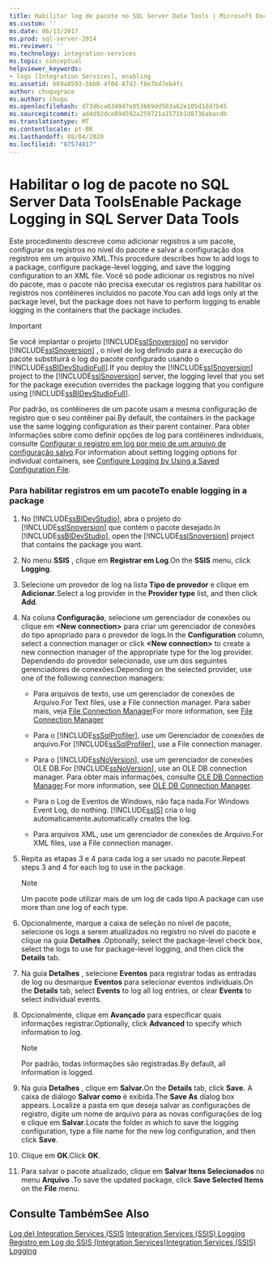 ```yaml
---
title: Habilitar log de pacote no SQL Server Data Tools | Microsoft Docs
ms.custom: ''
ms.date: 06/13/2017
ms.prod: sql-server-2014
ms.reviewer: ''
ms.technology: integration-services
ms.topic: conceptual
helpviewer_keywords:
- logs [Integration Services], enabling
ms.assetid: b69a8593-5bb0-4f04-87d2-f8e7bd7eb4fc
author: chugugrace
ms.author: chugu
ms.openlocfilehash: d73dbca034047e853669dd503a62e105d1dd7b45
ms.sourcegitcommit: ad4d92dce894592a259721a1571b1d8736abacdb
ms.translationtype: MT
ms.contentlocale: pt-BR
ms.lasthandoff: 08/04/2020
ms.locfileid: "87574817"
---
```

# <a name="enable-package-logging-in-sql-server-data-tools"></a><span data-ttu-id="9b925-102">Habilitar o log de pacote no SQL Server Data Tools</span><span class="sxs-lookup"><span data-stu-id="9b925-102">Enable Package Logging in SQL Server Data Tools</span></span>
  <span data-ttu-id="9b925-103">Este procedimento descreve como adicionar registros a um pacote, configurar os registros no nível do pacote e salvar a configuração dos registros em um arquivo XML.</span><span class="sxs-lookup"><span data-stu-id="9b925-103">This procedure describes how to add logs to a package, configure package-level logging, and save the logging configuration to an XML file.</span></span> <span data-ttu-id="9b925-104">Você só pode adicionar os registros no nível do pacote, mas o pacote não precisa executar os registros para habilitar os registros nos contêineres incluídos no pacote.</span><span class="sxs-lookup"><span data-stu-id="9b925-104">You can add logs only at the package level, but the package does not have to perform logging to enable logging in the containers that the package includes.</span></span>  
  
> [!IMPORTANT]  
>  <span data-ttu-id="9b925-105">Se você implantar o projeto [!INCLUDE[ssISnoversion](../includes/ssisnoversion-md.md)] no servidor [!INCLUDE[ssISnoversion](../includes/ssisnoversion-md.md)] , o nível de log definido para a execução do pacote substituirá o log do pacote configurado usando o [!INCLUDE[ssBIDevStudioFull](../includes/ssbidevstudiofull-md.md)].</span><span class="sxs-lookup"><span data-stu-id="9b925-105">If you deploy the [!INCLUDE[ssISnoversion](../includes/ssisnoversion-md.md)] project to the [!INCLUDE[ssISnoversion](../includes/ssisnoversion-md.md)] server, the logging level that you set for the package execution overrides the package logging that you configure using [!INCLUDE[ssBIDevStudioFull](../includes/ssbidevstudiofull-md.md)].</span></span>  
  
 <span data-ttu-id="9b925-106">Por padrão, os contêineres de um pacote usam a mesma configuração de registro que o seu contêiner pai.</span><span class="sxs-lookup"><span data-stu-id="9b925-106">By default, the containers in the package use the same logging configuration as their parent container.</span></span> <span data-ttu-id="9b925-107">Para obter informações sobre como definir opções de log para contêineres individuais, consulte [Configurar o registro em log por meio de um arquivo de configuração salvo](../../2014/integration-services/configure-logging-by-using-a-saved-configuration-file.md).</span><span class="sxs-lookup"><span data-stu-id="9b925-107">For information about setting logging options for individual containers, see [Configure Logging by Using a Saved Configuration File](../../2014/integration-services/configure-logging-by-using-a-saved-configuration-file.md).</span></span>  
  
### <a name="to-enable-logging-in-a-package"></a><span data-ttu-id="9b925-108">Para habilitar registros em um pacote</span><span class="sxs-lookup"><span data-stu-id="9b925-108">To enable logging in a package</span></span>  
  
1.  <span data-ttu-id="9b925-109">No [!INCLUDE[ssBIDevStudio](../includes/ssbidevstudio-md.md)], abra o projeto do [!INCLUDE[ssISnoversion](../includes/ssisnoversion-md.md)] que contém o pacote desejado.</span><span class="sxs-lookup"><span data-stu-id="9b925-109">In [!INCLUDE[ssBIDevStudio](../includes/ssbidevstudio-md.md)], open the [!INCLUDE[ssISnoversion](../includes/ssisnoversion-md.md)] project that contains the package you want.</span></span>  
  
2.  <span data-ttu-id="9b925-110">No menu **SSIS** , clique em **Registrar em Log**.</span><span class="sxs-lookup"><span data-stu-id="9b925-110">On the **SSIS** menu, click **Logging**.</span></span>  
  
3.  <span data-ttu-id="9b925-111">Selecione um provedor de log na lista **Tipo de provedor** e clique em **Adicionar**.</span><span class="sxs-lookup"><span data-stu-id="9b925-111">Select a log provider in the **Provider type** list, and then click **Add**.</span></span>  
  
4.  <span data-ttu-id="9b925-112">Na coluna **Configuração**, selecione um gerenciador de conexões ou clique em **\<New connection>** para criar um gerenciador de conexões do tipo apropriado para o provedor de logs.</span><span class="sxs-lookup"><span data-stu-id="9b925-112">In the **Configuration** column, select a connection manager or click **\<New connection>** to create a new connection manager of the appropriate type for the log provider.</span></span> <span data-ttu-id="9b925-113">Dependendo do provedor selecionado, use um dos seguintes gerenciadores de conexões:</span><span class="sxs-lookup"><span data-stu-id="9b925-113">Depending on the selected provider, use one of the following connection managers:</span></span>  
  
    -   <span data-ttu-id="9b925-114">Para arquivos de texto, use um gerenciador de conexões de Arquivo.</span><span class="sxs-lookup"><span data-stu-id="9b925-114">For Text files, use a File connection manager.</span></span> <span data-ttu-id="9b925-115">Para saber mais, veja [File Connection Manager](connection-manager/file-connection-manager.md)</span><span class="sxs-lookup"><span data-stu-id="9b925-115">For more information, see [File Connection Manager](connection-manager/file-connection-manager.md)</span></span>  
  
    -   <span data-ttu-id="9b925-116">Para o [!INCLUDE[ssSqlProfiler](../includes/sssqlprofiler-md.md)], use um Gerenciador de conexões de arquivo.</span><span class="sxs-lookup"><span data-stu-id="9b925-116">For [!INCLUDE[ssSqlProfiler](../includes/sssqlprofiler-md.md)], use a File connection manager.</span></span>  
  
    -   <span data-ttu-id="9b925-117">Para o [!INCLUDE[ssNoVersion](../includes/ssnoversion-md.md)], use um gerenciador de conexões OLE DB.</span><span class="sxs-lookup"><span data-stu-id="9b925-117">For [!INCLUDE[ssNoVersion](../includes/ssnoversion-md.md)], use an OLE DB connection manager.</span></span> <span data-ttu-id="9b925-118">Para obter mais informações, consulte [OLE DB Connection Manager](connection-manager/ole-db-connection-manager.md).</span><span class="sxs-lookup"><span data-stu-id="9b925-118">For more information, see [OLE DB Connection Manager](connection-manager/ole-db-connection-manager.md).</span></span>  
  
    -   <span data-ttu-id="9b925-119">Para o Log de Eventos de Windows, não faça nada.</span><span class="sxs-lookup"><span data-stu-id="9b925-119">For Windows Event Log, do nothing.</span></span> [!INCLUDE[ssIS](../includes/ssis-md.md)] <span data-ttu-id="9b925-120">cria o log automaticamente.</span><span class="sxs-lookup"><span data-stu-id="9b925-120">automatically creates the log.</span></span>  
  
    -   <span data-ttu-id="9b925-121">Para arquivos XML, use um gerenciador de conexões de Arquivo.</span><span class="sxs-lookup"><span data-stu-id="9b925-121">For XML files, use a File connection manager.</span></span>  
  
5.  <span data-ttu-id="9b925-122">Repita as etapas 3 e 4 para cada log a ser usado no pacote.</span><span class="sxs-lookup"><span data-stu-id="9b925-122">Repeat steps 3 and 4 for each log to use in the package.</span></span>  
  
    > [!NOTE]  
    >  <span data-ttu-id="9b925-123">Um pacote pode utilizar mais de um log de cada tipo.</span><span class="sxs-lookup"><span data-stu-id="9b925-123">A package can use more than one log of each type.</span></span>  
  
6.  <span data-ttu-id="9b925-124">Opcionalmente, marque a caixa de seleção no nível de pacote, selecione os logs a serem atualizados no registro no nível do pacote e clique na guia **Detalhes** .</span><span class="sxs-lookup"><span data-stu-id="9b925-124">Optionally, select the package-level check box, select the logs to use for package-level logging, and then click the **Details** tab.</span></span>  
  
7.  <span data-ttu-id="9b925-125">Na guia **Detalhes** , selecione **Eventos** para registrar todas as entradas de log ou desmarque **Eventos** para selecionar eventos individuais.</span><span class="sxs-lookup"><span data-stu-id="9b925-125">On the **Details** tab, select **Events** to log all log entries, or clear **Events** to select individual events.</span></span>  
  
8.  <span data-ttu-id="9b925-126">Opcionalmente, clique em **Avançado** para especificar quais informações registrar.</span><span class="sxs-lookup"><span data-stu-id="9b925-126">Optionally, click **Advanced** to specify which information to log.</span></span>  
  
    > [!NOTE]  
    >  <span data-ttu-id="9b925-127">Por padrão, todas informações são registradas.</span><span class="sxs-lookup"><span data-stu-id="9b925-127">By default, all information is logged.</span></span>  
  
9. <span data-ttu-id="9b925-128">Na guia **Detalhes** , clique em **Salvar.**</span><span class="sxs-lookup"><span data-stu-id="9b925-128">On the **Details** tab, click **Save.**</span></span> <span data-ttu-id="9b925-129">A caixa de diálogo **Salvar como** é exibida.</span><span class="sxs-lookup"><span data-stu-id="9b925-129">The **Save As** dialog box appears.</span></span> <span data-ttu-id="9b925-130">Localize a pasta em que deseja salvar as configurações de registro, digite um nome de arquivo para as novas configurações de log e clique em **Salvar**.</span><span class="sxs-lookup"><span data-stu-id="9b925-130">Locate the folder in which to save the logging configuration, type a file name for the new log configuration, and then click **Save**.</span></span>  
  
10. <span data-ttu-id="9b925-131">Clique em **OK**.</span><span class="sxs-lookup"><span data-stu-id="9b925-131">Click **OK**.</span></span>  
  
11. <span data-ttu-id="9b925-132">Para salvar o pacote atualizado, clique em **Salvar Itens Selecionados** no menu **Arquivo** .</span><span class="sxs-lookup"><span data-stu-id="9b925-132">To save the updated package, click **Save Selected Items** on the **File** menu.</span></span>  
  
## <a name="see-also"></a><span data-ttu-id="9b925-133">Consulte Também</span><span class="sxs-lookup"><span data-stu-id="9b925-133">See Also</span></span>  
 <span data-ttu-id="9b925-134">[Log de&#41; Integration Services &#40;SSIS](performance/integration-services-ssis-logging.md) </span><span class="sxs-lookup"><span data-stu-id="9b925-134">[Integration Services &#40;SSIS&#41; Logging](performance/integration-services-ssis-logging.md) </span></span>  
 [<span data-ttu-id="9b925-135">Registro em Log do SSIS &#40;Integration Services&#41;</span><span class="sxs-lookup"><span data-stu-id="9b925-135">Integration Services &#40;SSIS&#41; Logging</span></span>](performance/integration-services-ssis-logging.md)  
  
  
